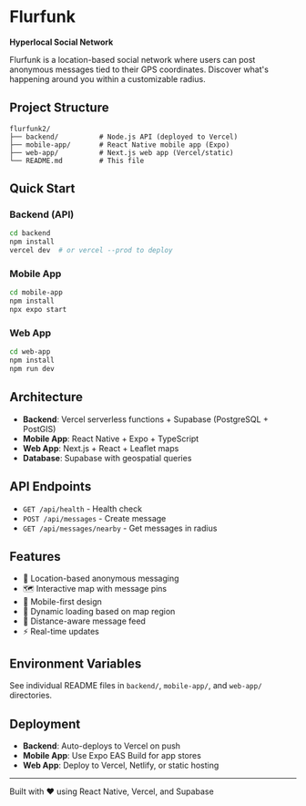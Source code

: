 # Flurfunk

**Hyperlocal Social Network**

Flurfunk is a location-based social network where users can post anonymous messages tied to their GPS coordinates. Discover what's happening around you within a customizable radius.

## Project Structure

```
flurfunk2/
├── backend/          # Node.js API (deployed to Vercel)
├── mobile-app/       # React Native mobile app (Expo)
├── web-app/          # Next.js web app (Vercel/static)
└── README.md         # This file
```

## Quick Start

### Backend (API)
```bash
cd backend
npm install
vercel dev  # or vercel --prod to deploy
```

### Mobile App
```bash
cd mobile-app
npm install
npx expo start
```

### Web App
```bash
cd web-app
npm install
npm run dev
```

## Architecture

- **Backend**: Vercel serverless functions + Supabase (PostgreSQL + PostGIS)
- **Mobile App**: React Native + Expo + TypeScript
- **Web App**: Next.js + React + Leaflet maps
- **Database**: Supabase with geospatial queries

## API Endpoints

- `GET /api/health` - Health check
- `POST /api/messages` - Create message
- `GET /api/messages/nearby` - Get messages in radius

## Features

- 📍 Location-based anonymous messaging
- 🗺️ Interactive map with message pins  
- 📱 Mobile-first design
- 🔄 Dynamic loading based on map region
- 📏 Distance-aware message feed
- ⚡ Real-time updates

## Environment Variables

See individual README files in `backend/`, `mobile-app/`, and `web-app/` directories.

## Deployment

- **Backend**: Auto-deploys to Vercel on push
- **Mobile App**: Use Expo EAS Build for app stores
- **Web App**: Deploy to Vercel, Netlify, or static hosting

---

Built with ❤️ using React Native, Vercel, and Supabase